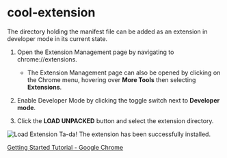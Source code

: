 # cool-extension

The directory holding the manifest file can be added as an extension in developer mode in its current state.
1. Open the Extension Management page by navigating to chrome://extensions.
   * The Extension Management page can also be opened by clicking on the Chrome menu, hovering over **More Tools** then selecting **Extensions**.
   
2. Enable Developer Mode by clicking the toggle switch next to **Developer mode**.

3. Click the **LOAD UNPACKED** button and select the extension directory.

![Load Extension](https://developer.chrome.com/static/images/get_started/load_extension.png)
Ta-da! The extension has been successfully installed.

[Getting Started Tutorial - Google Chrome](https://developer.chrome.com/extensions/getstarted)
